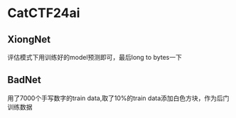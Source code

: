 # CatCTF24ai

## XiongNet
评估模式下用训练好的model预测即可，最后long to bytes一下
## BadNet
用了7000个手写数字的train data,取了10%的train data添加白色方块，作为后门训练数据
